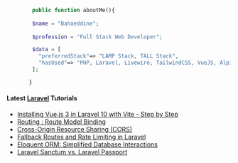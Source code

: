 ```php
        public function aboutMe(){  
        
        $name = "Bahaeddine";
        
        $profession = "Full Stack Web Developer";

        $data = [
          "preferredStack"=> "LAMP Stack, TALL Stack",
          "hasUsed"=> "PHP, Laravel, Livewire, TailwindCSS, VueJS, AlpineJS"
        ];

       }
```
#### Latest [Laravel](https://aliendev.org) Tutorials

- [Installing Vue.js 3 in Laravel 10 with Vite - Step by Step](https://aliendev.org/blog/post/installing-vue-js-3-in-laravel-10-with-vite-step-by-step)
- [Routing : Route Model Binding](https://aliendev.org/blog/post/routing-route-model-binding)
- [Cross-Origin Resource Sharing (CORS)](https://aliendev.org/blog/post/cross-origin-resource-sharing-cors)
- [Fallback Routes and Rate Limiting in Laravel](https://aliendev.org/blog/post/fallback-routes-and-rate-limiting-in-laravel)
- [Eloquent ORM: Simplified Database Interactions](https://aliendev.org/blog/post/eloquent-orm-simplified-database-interactions)
- [Laravel Sanctum vs. Laravel Passport](https://aliendev.org/blog/post/laravel-sanctum-vs-laravel-passport)
